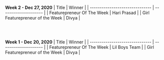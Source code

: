 **Week 2  - Dec 27, 2020**
| Title                           | Winner                |
| ------------------------------- | --------------------- |
| Featurepreneur Of The Week      | Hari Prasad           |
| Girl Featurepreneur of the Week | Divya                 |


<br>
<br>

**Week 1  - Dec 20, 2020**
| Title                           | Winner                |
| ------------------------------- | --------------------- |
| Featurepreneur Of The Week      | Lil Boys Team         |
| Girl Featurepreneur of the Week | Divya                 |


